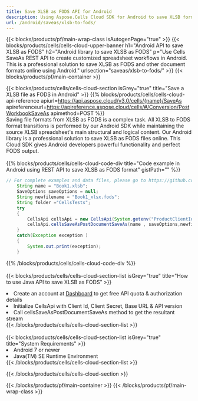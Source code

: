 ```yaml
---
title: Save XLSB as FODS API for Android 
description: Using Aspose.Cells Cloud SDK for Android to save XLSB format file as FODS format file. 
url: /android/saveas/xlsb-to-fods/
---
```



{{< blocks/products/pf/main-wrap-class isAutogenPage="true" >}}
{{< blocks/products/cells/cells-cloud-upper-banner h1="Android API to save XLSB as FODS" h2="Android library to save XLSB as FODS" p="Use Cells SaveAs REST API to create customized spreadsheet workflows in Android. This is a professional solution to save XLSB as FODS and other document formats online using Android." urlsection="saveas/xlsb-to-fods/" >}}
{{< blocks/products/pf/main-container >}}

{{< blocks/products/cells/cells-cloud-section isGrey="true"  title="Save a XLSB file as FODS in Android" >}}
{{% blocks/products/cells/cells-cloud-api-reference  apiurl=https://api.aspose.cloud/v3.0/cells/{name}/SaveAs  apireferenceurl=https://apireference.aspose.cloud/cells/#/Conversion/PostWorkbookSaveAs  apimethod=POST %}}
<br/>
Saving file formats from XLSB as FODS is a complex task. All XLSB to FODS format transitions is performed by our Android SDK while maintaining the source XLSB spreadsheet's main structural and logical content. Our Android library is a professional solution to save XLSB as FODS files online. This Cloud SDK gives Android developers powerful functionality and perfect FODS output.
<br/>
<br/>
{{% blocks/products/cells/cells-cloud-code-div title="Code example in Android using REST API to save XLSB as FODS format" gistPath="" %}}
  
```java
// For complete examples and data files, please go to https://github.com/aspose-cells-cloud/aspose-cells-cloud-android/
    String name = "Book1.xlsb";
    SaveOptions saveOptions = null;
    String newfilename = "Book1_xlsx.fods";
    String folder ="CellsTests";
    try
    {
        CellsApi cellsApi = new CellsApi(System.getenv("ProductClientId"), System.getenv("ProductClientSecret"));
        cellsApi.cellsSaveAsPostDocumentSaveAs(name , saveOptions,newfilename,false,false,folder,null,null,null,true);                       
    }
    catch(Exception exception )
    {
        System.out.print(exception);
    }
```
  
{{% /blocks/products/cells/cells-cloud-code-div  %}}
<br/>
<br/>
{{< blocks/products/cells/cells-cloud-section-list isGrey="true"  title="How to use Java API to save  XLSB as FODS" >}}
<li>Create an account at <a href="https://dashboard.aspose.cloud/">Dashboard</a> to get free API quota & authorization details</li>
<li>Initialize CellsApi with Client Id, Client Secret, Base URL & API version</li>
<li>Call cellsSaveAsPostDocumentSaveAs method to get the resultant stream</li>
{{< /blocks/products/cells/cells-cloud-section-list >}}
<br/>
<br/>
{{< blocks/products/cells/cells-cloud-section-list isGrey="true"  title="System Requirements" >}}
<li>Android 7 or newer</li>
<li>Java(TM) SE Runtime Environment</li>
{{< /blocks/products/cells/cells-cloud-section-list >}}

{{< /blocks/products/cells/cells-cloud-section >}}

{{< /blocks/products/pf/main-container >}}
{{< /blocks/products/pf/main-wrap-class >}}
